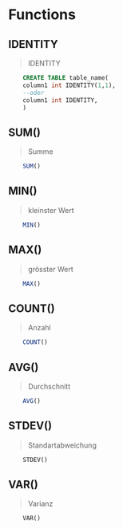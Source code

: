# Functions
## IDENTITY
> IDENTITY
```sql
    CREATE TABLE table_name(
    column1 int IDENTITY(1,1),
    --oder
    column1 int IDENTITY,
    )
```
## SUM()
> Summe
```sql
    SUM()
``` 
## MIN()
> kleinster Wert
```sql
    MIN()
```
## MAX()
> grösster Wert
```sql
    MAX()
```
## COUNT()
> Anzahl
```sql
    COUNT()
```
## AVG()
> Durchschnitt
```sql
    AVG()
```
## STDEV()
> Standartabweichung
```sql
    STDEV()
```
## VAR()
> Varianz
```sql
    VAR()
```
